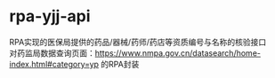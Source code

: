 # rpa-yjj-api
RPA实现的医保局提供的药品/器械/药师/药店等资质编号与名称的核验接口  
对药监局数据查询页面：https://www.nmpa.gov.cn/datasearch/home-index.html#category=yp 的RPA封装
